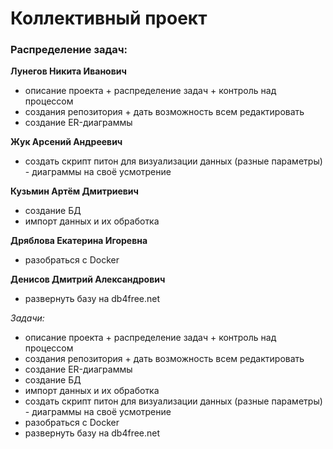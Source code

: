 # Коллективный проект

### Распределение задач:
**Лунегов Никита Иванович**
 - описание проекта + распределение задач + контроль над процессом
 - создания репозитория + дать возможность всем редактировать
 - создание ER-диаграммы

**Жук Арсений Андреевич** 
 - создать скрипт питон для визуализации данных (разные параметры) - диаграммы на своё усмотрение

**Кузьмин Артём Дмитриевич**
 - создание БД
 - импорт данных и их обработка

**Дряблова Екатерина Игоревна**
 - разобраться с Docker

**Денисов Дмитрий Александрович**
 - развернуть базу на db4free.net


*Задачи:*
 - описание проекта + распределение задач + контроль над процессом
 - создания репозитория + дать возможность всем редактировать
 - создание ER-диаграммы
 - создание БД
 - импорт данных и их обработка
 - создать скрипт питон для визуализации данных (разные параметры) - диаграммы на своё усмотрение
 - разобраться с Docker
 - развернуть базу на db4free.net
